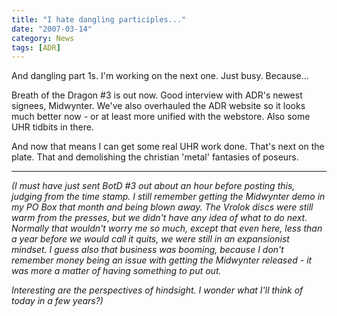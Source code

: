 ```yaml
---
title: "I hate dangling participles..."
date: "2007-03-14"
category: News
tags: [ADR]
---
```


And dangling part 1s. I'm working on the next one. Just busy. Because...

Breath of the Dragon #3 is out now. Good interview with ADR's newest signees, Midwynter. We've also overhauled the ADR website so it looks much better now - or at least more unified with the webstore. Also some UHR tidbits in there.

And now that means I can get some real UHR work done. That's next on the plate. That and demolishing the christian 'metal' fantasies of poseurs.

***

*(I must have just sent BotD #3 out about an hour before posting this, judging from the time stamp. I still remember getting the Midwynter demo in my PO Box that month and being blown away. The Vrolok discs were still warm from the presses, but we didn't have any idea of what to do next. Normally that wouldn't worry me so much, except that even here, less than a year before we would call it quits, we were still in an expansionist mindset. I guess also that business was booming, because I don't remember money being an issue with getting the Midwynter released - it was more a matter of having something to put out.*

*Interesting are the perspectives of hindsight. I wonder what I'll think of today in a few years?)*
